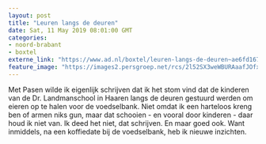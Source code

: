 ```yaml
---
layout: post
title: "Leuren langs de deuren"
date: Sat, 11 May 2019 08:01:00 GMT
categories: 
- noord-brabant 
- boxtel 
externe_link: "https://www.ad.nl/boxtel/leuren-langs-de-deuren~ae6fd167/"
feature_image: "https://images2.persgroep.net/rcs/2l52SX3weWBURAaafJOfxgObaAI/diocontent/120431837/_fitwidth/400/?appId=21791a8992982cd8da851550a453bd7f&quality=0.7"
---
```


Met Pasen wilde ik eigenlijk schrijven dat ik het stom vind dat de kinderen van de Dr. Landmanschool in Haaren langs de deuren gestuurd werden om eieren op te halen voor de voedselbank. Niet omdat ik een harteloos kreng ben of armen niks gun, maar dat schooien - en vooral door kinderen - daar houd ik niet van. Ik deed het niet, dat schrijven. En maar goed ook. Want inmiddels, na een koffiedate bij de voedselbank, heb ik nieuwe inzichten.
